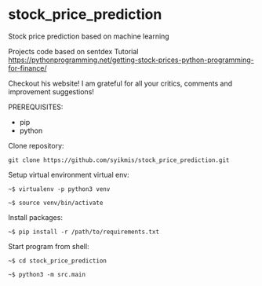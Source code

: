 # stock_price_prediction
Stock price prediction based on machine learning

Projects code based on sentdex Tutorial https://pythonprogramming.net/getting-stock-prices-python-programming-for-finance/

Checkout his website!
I am grateful for all your critics, comments and improvement suggestions!

PREREQUISITES:
 - pip
  - python


Clone repository:

`git clone https://github.com/syikmis/stock_price_prediction.git`


Setup virtual environment virtual env:

`~$ virtualenv -p python3 venv`

`~$ source venv/bin/activate`


Install packages:

`~$ pip install -r /path/to/requirements.txt`


Start program from shell:

`~$ cd stock_price_prediction`

`~$ python3 -m src.main`


